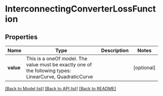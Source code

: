 # InterconnectingConverterLossFunction



## Properties
Name | Type | Description | Notes
------------ | ------------- | ------------- | -------------
**value** | This is a oneOf model. The value must be exactly one of the following types: LinearCurve, QuadraticCurve |  | [optional] 




[[Back to Model list]](../README.md#models) [[Back to API list]](../README.md#api-endpoints) [[Back to README]](../README.md)



